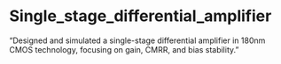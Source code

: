 # Single_stage_differential_amplifier
“Designed and simulated a single-stage differential amplifier in 180nm CMOS technology, focusing on gain, CMRR, and bias stability.”

